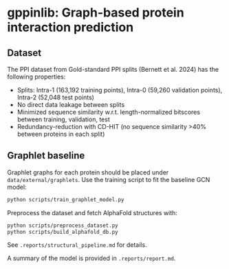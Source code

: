 # gppinlib: Graph-based protein interaction prediction

## Dataset

The PPI dataset from Gold-standard PPI splits (Bernett et al. 2024) has the following properties:

* Splits: Intra-1 (163,192 training points), Intra-0 (59,260 validation points), Intra-2 (52,048 test points)
* No direct data leakage between splits
* Minimized sequence similarity w.r.t. length-normalized bitscores between training, validation, test
* Redundancy-reduction with CD-HIT (no sequence similarity >40% between proteins in each split)

## Graphlet baseline

Graphlet graphs for each protein should be placed under `data/external/graphlets`. Use the training script to fit the baseline GCN model:

```bash
python scripts/train_graphlet_model.py
```

Preprocess the dataset and fetch AlphaFold structures with:

```bash
python scripts/preprocess_dataset.py
python scripts/build_alphafold_db.py
```

See `.reports/structural_pipeline.md` for details.

A summary of the model is provided in `.reports/report.md`.
